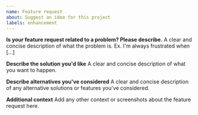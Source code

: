 ```yaml
---
name: Feature request
about: Suggest an idea for this project
labels: enhancement
---
```


<!--
Thanks for contributing to the DICOM viewer app!

To make it possible for us to help you please fill out below information carefully.
-->

**Is your feature request related to a problem? Please describe.**
A clear and concise description of what the problem is. Ex. I'm always frustrated when [...]

**Describe the solution you'd like**
A clear and concise description of what you want to happen.

**Describe alternatives you've considered**
A clear and concise description of any alternative solutions or features you've considered.

**Additional context**
Add any other context or screenshots about the feature request here.
